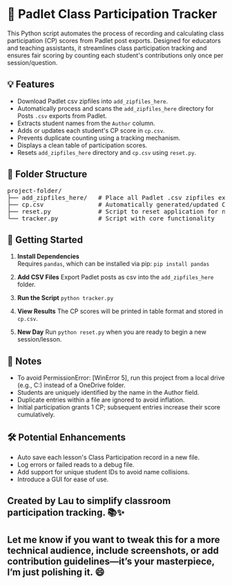 # 📝 Padlet Class Participation Tracker

This Python script automates the process of recording and calculating class participation (CP) scores from Padlet post exports. Designed for educators and teaching assistants, it streamlines class participation tracking and ensures fair scoring by counting each student's contributions only once per session/question.

## 💡 Features

- Download Padlet csv zipfiles into `add_zipfiles_here`.
- Automatically process and scans the `add_zipfiles_here` directory for Posts `.csv` exports from Padlet.
- Extracts student names from the `Author` column.
- Adds or updates each student's CP score in `cp.csv`.
- Prevents duplicate counting using a tracking mechanism.
- Displays a clean table of participation scores.
- Resets `add_zipfiles_here` directory and `cp.csv` using `reset.py`.

## 📁 Folder Structure

<pre>project-folder/ 
├── add_zipfiles_here/   # Place all Padlet .csv zipfiles exports here 
├── cp.csv               # Automatically generated/updated CP record 
├── reset.py             # Script to reset application for new session/lesson
└── tracker.py           # Script with core functionality </pre>


## 🚀 Getting Started

1. **Install Dependencies**  
   Requires `pandas`, which can be installed via pip:
   `pip install pandas`

2. **Add CSV Files**
    Export Padlet posts as csv into the `add_zipfiles_here` folder.

3. **Run the Script**
    `python tracker.py`

4. **View Results**
    The CP scores will be printed in table format and stored in `cp.csv`.

4. **New Day**
    Run `python reset.py` when you are ready to begin a new session/lesson.


## 📌 Notes
- To avoid PermissionError: [WinError 5], run this project from a local drive (e.g., C:\) instead of a OneDrive folder.
- Students are uniquely identified by the name in the Author field.
- Duplicate entries within a file are ignored to avoid inflation.
- Initial participation grants 1 CP; subsequent entries increase their score cumulatively.


## 🛠️ Potential Enhancements
- Auto save each lesson's Class Participation record in a new file.
- Log errors or failed reads to a debug file.
- Add support for unique student IDs to avoid name collisions.
- Introduce a GUI for ease of use.


## Created by Lau to simplify classroom participation tracking. 📚✨

## Let me know if you want to tweak this for a more technical audience, include screenshots, or add contribution guidelines—it’s your masterpiece, I’m just polishing it. 😄



